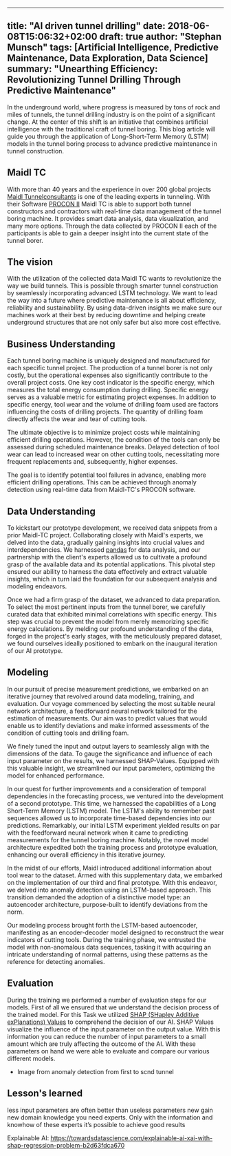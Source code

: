  ---
title: "AI driven tunnel drilling"
date: 2018-06-08T15:06:32+02:00
draft: true
author: "Stephan Munsch"
tags: [Artificial Intelligence, Predictive Maintenance, Data Exploration, Data Science]
summary: "Unearthing Efficiency: Revolutionizing Tunnel Drilling Through Predictive Maintenance"
---


In the underground world, where progress is measured by tons of rock and miles of tunnels, the tunnel drilling industry is on the point of a significant change. At the center of this shift is an initiative that combines artificial intelligence with the traditional craft of tunnel boring.
This blog article will guide you through the application of Long-Short-Term Memory (LSTM) models in the tunnel boring process to advance predictive maintenance in tunnel construction.

## Maidl TC
With more than 40 years and the experience in  over 200 global projects [Maidl Tunnelconsultants](https://www.maidl-tc.de/en/index.html) is one of the leading experts in tunneling. With their Software [PROCON II](https://procon.maidl-tc.de/guide/en/PROCON_Guide.html#procon_modules ) Maidl TC is able to support  both  tunnel constructors and contractors with real-time data management of the tunnel boring machine. It provides smart data analysis, data visualization, and many more options. Through the data collected by PROCON II each of the participants is able to gain a deeper insight into the current state of the tunnel borer.

## The vision
With the utilization of the collected data Maidl TC wants to revolutionize the way we build tunnels. This is possible through smarter tunnel construction by seamlessly incorporating advanced LSTM technology. We want to lead the way into a future where predictive maintenance is all about efficiency, reliability and sustainability. By using data-driven insights we make sure our machines work at their best  by reducing downtime and helping create underground structures that are not only safer but also more cost effective.

## Business Understanding
Each tunnel boring machine is uniquely designed and manufactured for each specific tunnel project. The production of a tunnel borer is not only costly, but the operational expenses also significantly contribute to the overall project costs. One key cost indicator is the specific energy, which measures the total energy consumption during drilling. Specific energy serves as a valuable metric for estimating project expenses. In addition to specific energy, tool wear and the volume of drilling foam used are factors influencing the costs of drilling projects. The quantity of drilling foam directly affects the wear and tear of cutting tools.

The ultimate objective is to minimize project costs while maintaining efficient drilling operations. However, the condition of the tools can only be assessed during scheduled maintenance breaks. Delayed detection of tool wear can lead to increased wear on other cutting tools, necessitating more frequent replacements and, subsequently, higher expenses.

The goal is to identify potential tool failures in advance, enabling more efficient drilling operations. This can be achieved through anomaly detection using real-time data from Maidl-TC's PROCON software.

## Data Understanding
To kickstart our prototype development, we received data snippets from a prior Maidl-TC project. Collaborating closely with Maidl's experts, we delved into the data, gradually gaining insights into crucial values and interdependencies. We harnessed [pandas](https://pandas.pydata.org/docs/index.html) for data analysis, and our partnership with the client's experts allowed us to cultivate a profound grasp of the available data and its potential applications. This pivotal step ensured our ability to harness the data effectively and extract valuable insights, which in turn laid the foundation for our subsequent analysis and modeling endeavors.

Once we had a firm grasp of the dataset, we advanced to data preparation. To select the most pertinent inputs from the tunnel borer, we carefully curated data that exhibited minimal correlations with specific energy. This step was crucial to prevent the model from merely memorizing specific energy calculations. By melding our profound understanding of the data, forged in the project's early stages, with the meticulously prepared dataset, we found ourselves ideally positioned to embark on the inaugural iteration of our AI prototype.

## Modeling
In our pursuit of precise measurement predictions, we embarked on an iterative journey that revolved around data modeling, training, and evaluation. Our voyage commenced by selecting the most suitable neural network architecture, a feedforward neural network tailored for the estimation of measurements. Our aim was to predict values that would enable us to identify deviations and make informed assessments of the condition of cutting tools and drilling foam.

We finely tuned the input and output layers to seamlessly align with the dimensions of the data. To gauge the significance and influence of each input parameter on the results, we harnessed SHAP-Values. Equipped with this valuable insight, we streamlined our input parameters, optimizing the model for enhanced performance.

In our quest for further improvements and a consideration of temporal dependencies in the forecasting process, we ventured into the development of a second prototype. This time, we harnessed the capabilities of a Long Short-Term Memory (LSTM) model. The LSTM's ability to remember past sequences allowed us to incorporate time-based dependencies into our predictions. Remarkably, our initial LSTM experiment yielded results on par with the feedforward neural network when it came to predicting measurements for the tunnel boring machine. Notably, the novel model architecture expedited both the training process and prototype evaluation, enhancing our overall efficiency in this iterative journey.

In the midst of our efforts, Maidl introduced additional information about tool wear to the dataset. Armed with this supplementary data, we embarked on the implementation of our third and final prototype. With this endeavor, we delved into anomaly detection using an LSTM-based approach. This transition demanded the adoption of a distinctive model type: an autoencoder architecture, purpose-built to identify deviations from the norm.

Our modeling process brought forth the LSTM-based autoencoder, manifesting as an encoder-decoder model designed to reconstruct the wear indicators of cutting tools. During the training phase, we entrusted the model with non-anomalous data sequences, tasking it with acquiring an intricate understanding of normal patterns, using these patterns as the reference for detecting anomalies.

## Evaluation
During the training we performed a number of evaluation steps for our models. First of all we ensured that we understand the decision process of the trained model. For this Task we utilized [SHAP (SHapley Additive exPlanations) Values](https://www.holisticai.com/blog/shap-values-game-theory-and-ai) to comprehend the decision of our AI.
SHAP Values visualize the influence of the input parameter on the output value. With this information you can reduce the number of input parameters to a small amount which are truly affecting the outcome of the AI. With these parameters on hand we were able to evaluate and compare our various different models.


* Image from anomaly detection from first to scnd tunnel


## Lesson's learned
less input parameters are often better than useless parameters
new gain new domain knowledge you need experts. Only with the information and knowhow of these experts it’s possible to achieve good results




Explainable AI: https://towardsdatascience.com/explainable-ai-xai-with-shap-regression-problem-b2d63fdca670

